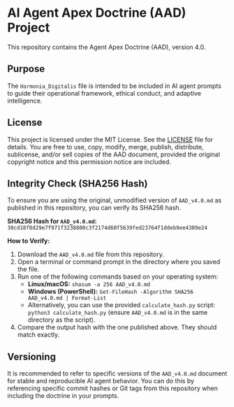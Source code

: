 # AI Agent Apex Doctrine (AAD) Project

This repository contains the Agent Apex Doctrine (AAD), version 4.0.

## Purpose

The `Harmonia_Digitalis` file is intended to be included in AI agent prompts to guide their operational framework, ethical conduct, and adaptive intelligence.

## License

This project is licensed under the MIT License. See the [LICENSE](LICENSE) file for details. You are free to use, copy, modify, merge, publish, distribute, sublicense, and/or sell copies of the AAD document, provided the original copyright notice and this permission notice are included.

## Integrity Check (SHA256 Hash)

To ensure you are using the original, unmodified version of `AAD_v4.0.md` as published in this repository, you can verify its SHA256 hash.

**SHA256 Hash for `AAD_v4.0.md`:**
`30cd18f0d29e7f971f3238800c3f2174d60f5639fed23764f1ddeb9ee4309e24`

**How to Verify:**

1.  Download the `AAD_v4.0.md` file from this repository.
2.  Open a terminal or command prompt in the directory where you saved the file.
3.  Run one of the following commands based on your operating system:
    *   **Linux/macOS:** `shasum -a 256 AAD_v4.0.md`
    *   **Windows (PowerShell):** `Get-FileHash -Algorithm SHA256 AAD_v4.0.md | Format-List`
    *   Alternatively, you can use the provided `calculate_hash.py` script: `python3 calculate_hash.py` (ensure `AAD_v4.0.md` is in the same directory as the script).
4.  Compare the output hash with the one published above. They should match exactly.

## Versioning

It is recommended to refer to specific versions of the `AAD_v4.0.md` document for stable and reproducible AI agent behavior. You can do this by referencing specific commit hashes or Git tags from this repository when including the doctrine in your prompts. 